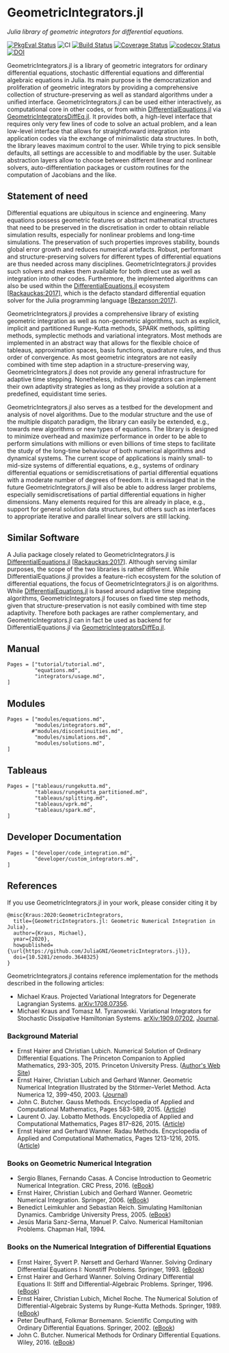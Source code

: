 
# GeometricIntegrators.jl

*Julia library of geometric integrators for differential equations.*

[![PkgEval Status](https://juliaci.github.io/NanosoldierReports/pkgeval_badges/G/GeometricIntegrators.svg)](https://juliaci.github.io/NanosoldierReports/pkgeval_badges/G/GeometricIntegrators.html)
![CI](https://github.com/JuliaGNI/GeometricIntegrators.jl/workflows/CI/badge.svg)
[![Build Status](https://travis-ci.org/JuliaGNI/GeometricIntegrators.jl.svg?branch=master)](https://travis-ci.org/JuliaGNI/GeometricIntegrators.jl)
[![Coverage Status](https://coveralls.io/repos/github/JuliaGNI/GeometricIntegrators.jl/badge.svg)](https://coveralls.io/github/JuliaGNI/GeometricIntegrators.jl)
[![codecov Status](https://codecov.io/gh/JuliaGNI/GeometricIntegrators.jl/branch/master/graph/badge.svg)](https://codecov.io/gh/JuliaGNI/GeometricIntegrators.jl)
[![DOI](https://zenodo.org/badge/doi/10.5281/zenodo.3648325.svg)](https://doi.org/10.5281/zenodo.3648325)


GeometricIntegrators.jl is a library of geometric integrators for ordinary differential equations, stochastic differential equations and differential algebraic equations in Julia.
Its main purpose is the democratization and proliferation of geometric integrators by providing a comprehensive collection of structure-preserving as well as standard algorithms under a unified interface. 
GeometricIntegrators.jl can be used either interactively, as computational core in other codes, or from within [DifferentialEquations.jl](https://github.com/SciML/DifferentialEquations.jl) via [GeometricIntegratorsDiffEq.jl](https://github.com/JuliaDiffEq/GeometricIntegratorsDiffEq.jl). It provides both, a high-level interface that requires only very few lines of code to solve an actual problem, and a lean low-level interface that allows for straightforward integration into application codes via the exchange of minimalistic data structures.
In both, the library leaves maximum control to the user. While trying to pick sensible defaults, all settings are accessible to and modifiable by the user. Suitable abstraction layers allow to choose between different linear and nonlinear solvers, auto-differentiation packages or custom routines for the computation of Jacobians and the like.


## Statement of need

Differential equations are ubiquitous in science and engineering. Many equations possess geometric features or abstract mathematical structures that need to be preserved in the discretisation in order to obtain reliable simulation results, especially for nonlinear problems and long-time simulations. The preservation of such properties improves stability, bounds global error growth and reduces numerical artefacts.
Robust, performant and structure-preserving solvers for different types of differential equations are thus needed across many disciplines. GeometricIntegrators.jl provides such solvers and makes them available for both direct use as well as integration into other codes. Furthermore, the implemented algorithms can also be used within the [DifferentialEquations.jl](https://github.com/SciML/DifferentialEquations.jl) ecosystem [[Rackauckas:2017](@cite)], which is the defacto standard differential equation solver for the Julia programming language [[Bezanson:2017](@cite)].

GeometricIntegrators.jl provides a comprehensive library of existing geometric integration as well as non-geometric algorithms, such as explicit, implicit and partitioned Runge-Kutta methods, SPARK methods, splitting methods, symplectic methods and variational integrators. Most methods are implemented in an abstract way that allows for the flexible choice of tableaus, approximation spaces, basis functions, quadrature rules, and thus order of convergence.
As most geometric integrators are not easily combined with time step adaption in a structure-preserving way, GeometricIntegrators.jl does not provide any general infrastructure for adaptive time stepping. Nonetheless, individual integrators can implement their own adaptivity strategies as long as they provide a solution at a predefined, equidistant time series.

GeometricIntegrators.jl also serves as a testbed for the development and analysis of novel algorithms. Due to the modular structure and the use of the multiple dispatch paradigm, the library can easily be extended, e.g., towards new algorithms or new types of equations. The library is designed to minimize overhead and maximize performance in order to be able to perform simulations with millions or even billions of time steps to facilitate the study of the long-time behaviour of both numerical algorithms and dynamical systems.
The current scope of applications is mainly small- to mid-size systems of differential equations, e.g., systems of ordinary differential equations or semidiscretisations of partial differential equations with a moderate number of degrees of freedom.
It is envisaged that in the future GeometricIntegrators.jl will also be able to address larger problems, especially semidiscretisations of partial differential equations in higher dimensions. Many elements required for this are already in place, e.g., support for general solution data structures, but others such as interfaces to appropriate iterative and parallel linear solvers are still lacking.


## Similar Software

A Julia package closely related to GeometricIntegrators.jl is [DifferentialEquations.jl](https://github.com/SciML/DifferentialEquations.jl) [[Rackauckas:2017](@cite)]. Although serving similar purposes, the scope of the two libraries is rather different.
While DifferentialEquations.jl provides a feature-rich ecosystem for the solution of differential equations, the focus of GeometricIntegrators.jl is on algorithms. While [DifferentialEquations.jl](https://github.com/SciML/DifferentialEquations.jl) is based around adaptive time stepping algorithms, GeometricIntegrators.jl focuses on fixed time step methods, given that structure-preservation is not easily combined with time step adaptivity. Therefore both packages are rather complementary, and GeometricIntegrators.jl can in fact be used as backend for DifferentialEquations.jl via [GeometricIntegratorsDiffEq.jl](https://github.com/JuliaDiffEq/GeometricIntegratorsDiffEq.jl).


## Manual

```@contents
Pages = ["tutorial/tutorial.md",
         "equations.md",
         "integrators/usage.md",
]
```


## Modules

```@contents
Pages = ["modules/equations.md",
         "modules/integrators.md",
        #"modules/discontinuities.md",
         "modules/simulations.md",
         "modules/solutions.md",
]
```


## Tableaus

```@contents
Pages = ["tableaus/rungekutta.md",
         "tableaus/rungekutta_partitioned.md",
         "tableaus/splitting.md",
         "tableaus/vprk.md",
         "tableaus/spark.md",
]
```

## Developer Documentation

```@contents
Pages = ["developer/code_integration.md",
         "developer/custom_integrators.md",
]
```


## References

If you use GeometricIntegrators.jl in your work, please consider citing it by

```
@misc{Kraus:2020:GeometricIntegrators,
  title={GeometricIntegrators.jl: Geometric Numerical Integration in Julia},
  author={Kraus, Michael},
  year={2020},
  howpublished={\url{https://github.com/JuliaGNI/GeometricIntegrators.jl}},
  doi={10.5281/zenodo.3648325}
}
```

GeometricIntegrators.jl contains reference implementation for the methods described in the following articles:

- Michael Kraus. Projected Variational Integrators for Degenerate Lagrangian Systems. [arXiv:1708.07356](https://arxiv.org/abs/1708.07356).
- Michael Kraus and Tomasz M. Tyranowski. Variational Integrators for Stochastic Dissipative Hamiltonian Systems. [arXiv:1909.07202](https://arxiv.org/abs/1909.07202),
  [Journal](https://doi.org/10.1088/1742-6596/1391/1/012037).


### Background Material

- Ernst Hairer and Christian Lubich. Numerical Solution of Ordinary Differential Equations. The Princeton Companion to Applied Mathematics, 293-305, 2015. Princeton University Press. ([Author's Web Site](https://na.uni-tuebingen.de/~lubich/pcam-ode.pdf))
- Ernst Hairer, Christian Lubich and Gerhard Wanner. Geometric Numerical Integration Illustrated by the Störmer–Verlet Method. Acta Numerica 12, 399-450, 2003. ([Journal](http://dx.doi.org/10.1017/S0962492902000144))
- John C. Butcher. Gauss Methods. Encyclopedia of Applied and Computational Mathematics, Pages 583-589, 2015. ([Article](http://dx.doi.org/10.1007/978-3-540-70529-1_115))
- Laurent O. Jay. Lobatto Methods. Encyclopedia of Applied and Computational Mathematics, Pages 817–826, 2015. ([Article](http://dx.doi.org/10.1007/978-3-540-70529-1_123))
- Ernst Hairer and Gerhard Wanner. Radau Methods. Encyclopedia of Applied and Computational Mathematics, Pages 1213-1216, 2015. ([Article](http://dx.doi.org/10.1007/978-3-540-70529-1_139))


### Books on Geometric Numerical Integration

- Sergio Blanes, Fernando Casas. A Concise Introduction to Geometric Numerical Integration. CRC Press, 2016. ([eBook](http://dx.doi.org/10.1201/b21563))
- Ernst Hairer, Christian Lubich and Gerhard Wanner. Geometric Numerical Integration. Springer, 2006. ([eBook](http://link.springer.com/book/10.1007%2F3-540-30666-8))
- Benedict Leimkuhler and Sebastian Reich. Simulating Hamiltonian Dynamics. Cambridge University Press, 2005. ([eBook](http://ebooks.cambridge.org/ebook.jsf?bid=CBO9780511614118))
- Jesús Maria Sanz-Serna, Manuel P. Calvo. Numerical Hamiltonian Problems. Chapman Hall, 1994.


### Books on the Numerical Integration of Differential Equations

- Ernst Hairer, Syvert P. Nørsett and Gerhard Wanner. Solving Ordinary Differential Equations I: Nonstiff Problems. Springer, 1993. ([eBook](http://link.springer.com/book/10.1007%2F978-3-540-78862-1))
- Ernst Hairer and Gerhard Wanner. Solving Ordinary Differential Equations II: Stiff and Differential-Algebraic Problems. Springer, 1996. ([eBook](http://link.springer.com/book/10.1007%2F978-3-642-05221-7))
- Ernst Hairer, Christian Lubich, Michel Roche. The Numerical Solution of Differential-Algebraic Systems by Runge-Kutta Methods. Springer, 1989. ([eBook](https://link.springer.com/book/10.1007/BFb0093947))
- Peter Deuflhard, Folkmar Bornemann. Scientific Computing with Ordinary Differential Equations. Springer, 2002. ([eBook](http://link.springer.com/book/10.1007/978-0-387-21582-2))
- John C. Butcher. Numerical Methods for Ordinary Differential Equations. Wiley, 2016. ([eBook](http://onlinelibrary.wiley.com/book/10.1002/9781119121534))
